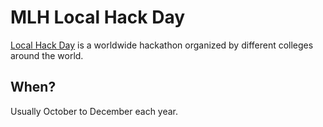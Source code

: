 # MLH Local Hack Day

[Local Hack Day](https://localhackday.mlh.io/) is a worldwide hackathon organized by different colleges around the world.

## When?

Usually October to December each year.
